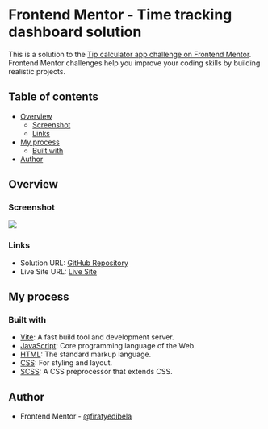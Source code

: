 # Frontend Mentor - Time tracking dashboard solution

This is a solution to the [Tip calculator app challenge on Frontend Mentor](https://www.frontendmentor.io/challenges/time-tracking-dashboard-UIQ7167Jw). Frontend Mentor challenges help you improve your coding skills by building realistic projects.

## Table of contents

- [Overview](#overview)
  - [Screenshot](#screenshot)
  - [Links](#links)
- [My process](#my-process)
  - [Built with](#built-with)
- [Author](#author)

## Overview

### Screenshot

![](./design/desktop-design.jpg)

### Links

- Solution URL: [GitHub Repository](https://github.com/firatyedibela/tip-calculator-app)
- Live Site URL: [Live Site](https://time-tracking-dashboard-one-mocha.vercel.app)

## My process

### Built with

- [Vite](https://vitejs.dev): A fast build tool and development server.
- [JavaScript](https://developer.mozilla.org/en-US/docs/Web/JavaScript): Core programming language of the Web.
- [HTML](https://developer.mozilla.org/en-US/docs/Web/HTML): The standard markup language.
- [CSS](https://developer.mozilla.org/en-US/docs/Web/CSS): For styling and layout.
- [SCSS](https://sass-lang.com): A CSS preprocessor that extends CSS.

## Author

- Frontend Mentor - [@firatyedibela](https://www.frontendmentor.io/profile/firatyedibela)
